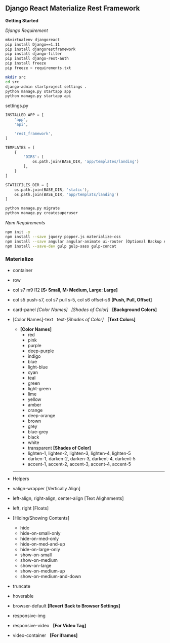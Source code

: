 ## Django React Materialize Rest Framework ##
**Getting Started**

*Django Requirement*
```bash
mkvirtualenv djangoreact
pip install Django==1.11
pip install djangorestframework
pip install django-filter
pip install django-rest-auth
pip install freeze
pip freeze > requirements.txt

mkdir src
cd src
django-admin startproject settings .
python manage.py startapp app
python manage.py startapp api
```

settings.py
```python
INSTALLED_APP = [
    'app',
    'api',

    'rest_framework',
]

TEMPLATES = [
    {
        'DIRS': [
            os.path.join(BASE_DIR, 'app/templates/landing')
        ],
    }
]

STATICFILES_DIR = [
    os.path.join(BASE_DIR, 'static'),
    os.path.join(BASE_DIR, 'app/templats/landing')
]
```

```bash
python manage.py migrate
python manage.py createsuperuser
```

*Npm Requirements*
```bash
npm init -y
npm install --save jquery popper.js materialize-css
npm install --save angular angular-animate ui-router [Optional Backup Angular JS 1.0]
npm install --save-dev gulp gulp-sass gulp-concat
```

### Materialize ### 
* container
* row
* col s7 m9 l12  **[S: Small, M: Medium, Large: Large]**
* col s5 push-s7, col s7 pull s-5, col s6 offset-s6 **[Push, Pull, Offset]**
* card-panel *[Color Names]* &nbsp; *[Shades of Color]* &nbsp; **[Background Colors]**
* [Color Names]-text &nbsp; text-*[Shades of Color]* &nbsp; **[Text Colors]**
    * **[Color Names]**
        * red
        * pink
        * purple
        * deep-purple
        * indigo
        * blue
        * light-blue
        * cyan
        * teal
        * green
        * light-green
        * lime
        * yellow
        * amber
        * orange
        * deep-orange
        * brown
        * grey
        * blue-grey
        * black
        * white
        * transparent
    **[Shades of Color]**
        * lighten-1, lighten-2, lighten-3, lighten-4, lighten-5
        * darken-1, darken-2, darken-3, darkent-4, darkent-5
        * accent-1, accent-2, accent-3, accent-4, accent-5
    ***

* Helpers
* valign-wrapper [Vertically Align]
* left-align, right-align, center-align [Text Alighnments]
* left, right [Floats]
* [Hiding/Showing Contents]
    * hide 
    * hide-on-small-only 
    * hide-on-med-only
    * hide-on-med-and-up 
    * hide-on-large-only
    * show-on-small
    * show-on-medium
    * show-on-large
    * show-on-medium-up
    * show-on-medium-and-down
* truncate
* hoverable
* browser-default **[Revert Back to Browser Settings]**
* responsive-img
* responsive-video  &nbsp; **[For Video Tag]**
* video-container &nbsp; **[For iframes]** 
